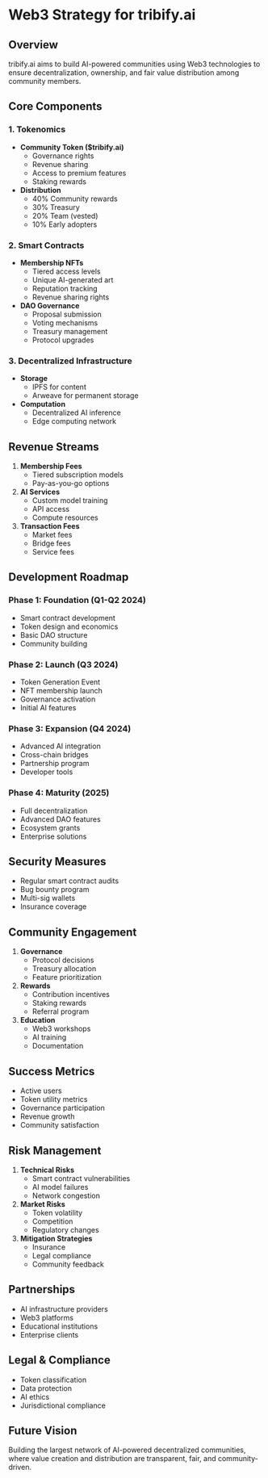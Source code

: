 # Web3 Strategy for tribify.ai

## Overview
tribify.ai aims to build AI-powered communities using Web3 technologies to ensure decentralization, ownership, and fair value distribution among community members.

## Core Components

### 1. Tokenomics
- **Community Token ($tribify.ai)**
  - Governance rights
  - Revenue sharing
  - Access to premium features
  - Staking rewards
- **Distribution**
  - 40% Community rewards
  - 30% Treasury
  - 20% Team (vested)
  - 10% Early adopters

### 2. Smart Contracts
- **Membership NFTs**
  - Tiered access levels
  - Unique AI-generated art
  - Reputation tracking
  - Revenue sharing rights
- **DAO Governance**
  - Proposal submission
  - Voting mechanisms
  - Treasury management
  - Protocol upgrades

### 3. Decentralized Infrastructure
- **Storage**
  - IPFS for content
  - Arweave for permanent storage
- **Computation**
  - Decentralized AI inference
  - Edge computing network

## Revenue Streams
1. **Membership Fees**
   - Tiered subscription models
   - Pay-as-you-go options
2. **AI Services**
   - Custom model training
   - API access
   - Compute resources
3. **Transaction Fees**
   - Market fees
   - Bridge fees
   - Service fees

## Development Roadmap

### Phase 1: Foundation (Q1-Q2 2024)
- Smart contract development
- Token design and economics
- Basic DAO structure
- Community building

### Phase 2: Launch (Q3 2024)
- Token Generation Event
- NFT membership launch
- Governance activation
- Initial AI features

### Phase 3: Expansion (Q4 2024)
- Advanced AI integration
- Cross-chain bridges
- Partnership program
- Developer tools

### Phase 4: Maturity (2025)
- Full decentralization
- Advanced DAO features
- Ecosystem grants
- Enterprise solutions

## Security Measures
- Regular smart contract audits
- Bug bounty program
- Multi-sig wallets
- Insurance coverage

## Community Engagement
1. **Governance**
   - Protocol decisions
   - Treasury allocation
   - Feature prioritization
2. **Rewards**
   - Contribution incentives
   - Staking rewards
   - Referral program
3. **Education**
   - Web3 workshops
   - AI training
   - Documentation

## Success Metrics
- Active users
- Token utility metrics
- Governance participation
- Revenue growth
- Community satisfaction

## Risk Management
1. **Technical Risks**
   - Smart contract vulnerabilities
   - AI model failures
   - Network congestion
2. **Market Risks**
   - Token volatility
   - Competition
   - Regulatory changes
3. **Mitigation Strategies**
   - Insurance
   - Legal compliance
   - Community feedback

## Partnerships
- AI infrastructure providers
- Web3 platforms
- Educational institutions
- Enterprise clients

## Legal & Compliance
- Token classification
- Data protection
- AI ethics
- Jurisdictional compliance

## Future Vision
Building the largest network of AI-powered decentralized communities, where value creation and distribution are transparent, fair, and community-driven. 